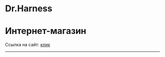 # Dr.Harness
Интернет-магазин
=====================
Ссылка на сайт: [клик](https://lraven.github.io/Dr-Harness/)
***
